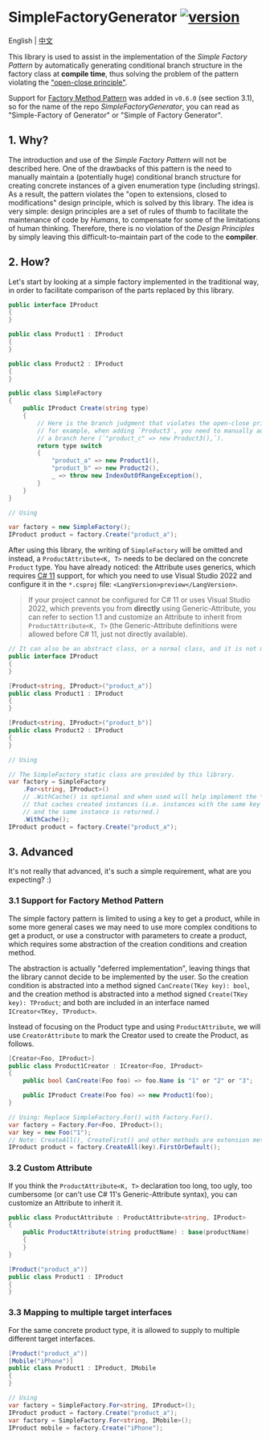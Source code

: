 ﻿# SimpleFactoryGenerator [![version](https://img.shields.io/nuget/v/SimpleFactoryGenerator.svg)](https://www.nuget.org/packages/SimpleFactoryGenerator)

English | [中文](./README.zh-CN.md)

This library is used to assist in the implementation of the *Simple Factory Pattern* by automatically generating conditional branch structure in the factory class at **compile time**, thus solving the problem of the pattern violating the ["open-close principle"](https://en.wikipedia.org/wiki/Open%E2%80%93closed_principle).

Support for [Factory Method Pattern](https://refactoringguru.cn/design-patterns/factory-method) was added in `v0.6.0` (see section 3.1), so for the name of the repo *SimpleFactoryGenerator*, you can read as "Simple-Factory of Generator" or "Simple of Factory Generator".

## 1. Why?

The introduction and use of the *Simple Factory Pattern* will not be described here. One of the drawbacks of this pattern is the need to manually maintain a (potentially huge) conditional branch structure for creating concrete instances of a given enumeration type (including strings). As a result, the pattern violates the "open to extensions, closed to modifications" design principle, which is solved by this library. The idea is very simple: design principles are a set of rules of thumb to facilitate the maintenance of code by *Humans*, to compensate for some of the limitations of human thinking. Therefore, there is no violation of the *Design Principles* by simply leaving this difficult-to-maintain part of the code to the **compiler**.

## 2. How?

Let's start by looking at a simple factory implemented in the traditional way, in order to facilitate comparison of the parts replaced by this library.

```csharp
public interface IProduct
{
}

public class Product1 : IProduct
{
}

public class Product2 : IProduct
{
}

public class SimpleFactory
{
    public IProduct Create(string type)
    {
        // Here is the branch judgment that violates the open-close principle,
        // for example, when adding `Product3`, you need to manually add
        // a branch here (`"product_c" => new Product3(),`).
        return type switch
        {
            "product_a" => new Product1(),
            "product_b" => new Product2(),
            _ => throw new IndexOutOfRangeException(),
        }
    }
}

// Using

var factory = new SimpleFactory();
IProduct product = factory.Create("product_a");
```

After using this library, the writing of `SimpleFactory` will be omitted and instead, a `ProductAttribute<K, T>` needs to be declared on the concrete `Product` type. You have already noticed: the Attribute uses generics, which requires [C# 11](https://docs.microsoft.com/en-us/dotnet/csharp/programming-guide/generics/generics-and-attributes) support, for which you need to use Visual Studio 2022 and configure it in the `*.csproj` file: `<LangVersion>preview</LangVersion>`.

> If your project cannot be configured for C# 11 or uses Visual Studio 2022, which prevents you from **directly** using Generic-Attribute, you can refer to section 1.1 and customize an Attribute to inherit from `ProductAttribute<K, T>` (the Generic-Attribute definitions were allowed before C# 11, just not directly available).

```csharp
// It can also be an abstract class, or a normal class, and it is not mandatory to be an interface.
public interface IProduct
{
}

[Product<string, IProduct>("product_a")]
public class Product1 : IProduct
{
}

[Product<string, IProduct>("product_b")]
public class Product2 : IProduct
{
}

// Using

// The SimpleFactory static class are provided by this library.
var factory = SimpleFactory
    .For<string, IProduct>()
    // .WithCache() is optional and when used will help implement the *Flyweight Pattern*
    // that caches created instances (i.e. instances with the same key are created multiple times
    // and the same instance is returned.)
    .WithCache();
IProduct product = factory.Create("product_a");
```

## 3. Advanced

It's not really that advanced, it's such a simple requirement, what are you expecting? :)

### 3.1 Support for Factory Method Pattern

The simple factory pattern is limited to using a key to get a product, while in some more general cases we may need to use more complex conditions to get a product, or use a constructor with parameters to create a product, which requires some abstraction of the creation conditions and creation method.

The abstraction is actually "deferred implementation", leaving things that the library cannot decide to be implemented by the user. So the creation condition is abstracted into a method signed `CanCreate(TKey key): bool`, and the creation method is abstracted into a method signed `Create(TKey key): TProduct`; and both are included in an interface named `ICreator<TKey, TProduct>`.

Instead of focusing on the Product type and using `ProductAttribute`, we will use `CreatorAttribute` to mark the Creator used to create the Product, as follows.

```csharp
[Creator<Foo, IProduct>]
public class Product1Creator : ICreator<Foo, IProduct>
{
    public bool CanCreate(Foo foo) => foo.Name is "1" or "2" or "3";

    public IProduct Create(Foo foo) => new Product1(foo);
}

// Using: Replace SimpleFactory.For() with Factory.For().
var factory = Factory.For<Foo, IProduct>();
var key = new Foo("1");
// Note: CreateAll(), CreateFirst() and other methods are extension methods of `IFactory<K, U>` and need to be introduced into the `using SimpleFactoryGenerator;` namespace before they can be used.
IProduct product = factory.CreateAll(key).FirstOrDefault();
```

### 3.2 Custom Attribute

If you think the `ProductAttribute<K, T>` declaration too long, too ugly, too cumbersome (or can't use C# 11's Generic-Attribute syntax), you can customize an Attribute to inherit it.

```csharp
public class ProductAttribute : ProductAttribute<string, IProduct>
{
    public ProductAttribute(string productName) : base(productName)
    {
    }
}

[Product("product_a")]
public class Product1 : IProduct
{
}
```

### 3.3 Mapping to multiple target interfaces

For the same concrete product type, it is allowed to supply to multiple different target interfaces.

```csharp
[Product("product_a")]
[Mobile("iPhone")]
public class Product1 : IProduct, IMobile
{
}

// Using
var factory = SimpleFactory.For<string, IProduct>();
IProduct product = factory.Create("product_a");
var factory = SimpleFactory.For<string, IMobile>();
IProduct mobile = factory.Create("iPhone");
```

